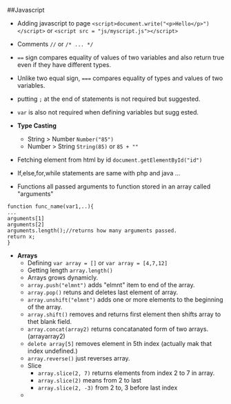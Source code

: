 ##Javascript
* Adding javascript to page
`<script>document.write("<p>Hello</p>")</script>`
or `<script src = "js/myscript.js"></script>`
* Comments `//` or `/* ... */`
* `==` sign compares equality of values of two variables and also return true even if they have different types.
* Unlike two equal sign, `===` compares equality of types and values of two variables.
* putting `;` at the end of statements is not required but suggested.
* `var` is also not required when defining variables but sugg ested.

* **Type Casting**
    * String > Number `Number("85")`
    * Number > String `String(85)` or `85 + ""`
* Fetching element from html by id `document.getElementById("id")`
* If,else,for,while statements are same with php and java ...
* Functions
    all passed arguments to function stored in an array called "arguments"
```
function func_name(var1,..){
... 
arguments[1]
arguments[2]
arguments.length();//returns how many arguments passed.
return x;
}
```
* **Arrays**
    * Defining `var array = []` or `var array = [4,7,12]`
    * Getting length `array.length()`
    * Arrays grows dynamicly.
    * `array.push("elmnt")` adds "elmnt" item to end of the array.
    * `array.pop()` retuns and deletes last element of array.
    * `array.unshift("elmnt")` adds one or more elements to the beginning of the array.
    * `array.shift()` removes and returns first element then shifts array to thet blank field.
    * `array.concat(array2)` returns concatanated form of two arrays.(arrayarray2)
    * `delete array[5]` removes element in 5th index (actually mak that index undefined.) 
    * `array.reverse()` just reverses array.
    * Slice
    	* `array.slice(2, 7)` returns elements from index 2 to 7 in array. 
    	* `array.slice(2)` means from 2 to last
    	* `array.slice(2, -3)` from 2 to, 3 before last index
    *  

